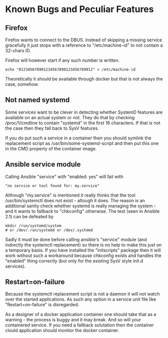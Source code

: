 # Known Bugs and Peculiar Features


## Firefox

Firefox wants to connect to the DBUS. Instead of skipping
a missing service gracefully it just stops with a reference
to "/etc/machine-id" to not contain a 32-chars ID.

Firefox will however start if any such number is written.

    echo "012345678901234567890123456789012" > /etc/machine-id

Theoretically it should be available through docker but that
is not always the case, somehow.

## Not named systemd

Some services want to be clever in detecting whether SystemD
features are available on an actual system or not. They do 
that by checking /proc/1/cmdline to contain "systemd" in the
first 16 characters. If that is not the case then they fall
back to SysV features.

If you do put such a service in a container then you should
symlink the replacement script as /usr/bin/some-systemd-script
and then put this one in the CMD property of the container
image.

## Ansible service module

Calling Ansible "service" with "enabled: yes" will fail with

    "no service or tool found for: my.service"

Although "my.service" is mentioned it really thinks that
the tool /usr/bin/systemctl does not exist - altough it does.
The reason is an additional sanity check whether systemd is
really managing the system - and it wants to fallback to
"chkconfig" otherwise. The test (seen in Ansible 2.1) can
be defeated by

    mkdir /run/systemd/system
    # or /dev/.run/systemd or /dev/.systemd

Sadly it must be done before calling ansible's "service" module
(and indrectly the systemctl replacement) so there is no help
to make this just on a temporary basis. If you have installed
the "initscripts" package then it will work without such a
workaround because chkconfig exists and handles the "enabled"
thing correctly (but only for the existing SysV style init.d
services).

## Restart=on-failure

Because the systemctl replacement script is not a daemon it
will not watch over the started applications. As such any
option in a service unit file like "Restart=on-failure" is
disregarded.

As a designer of a docker application container one should
take that as a warning - the process is buggy and it may
break. And so will your containered service. If you need a
fallback solutation then the container clould application
should monitor the docker container.





